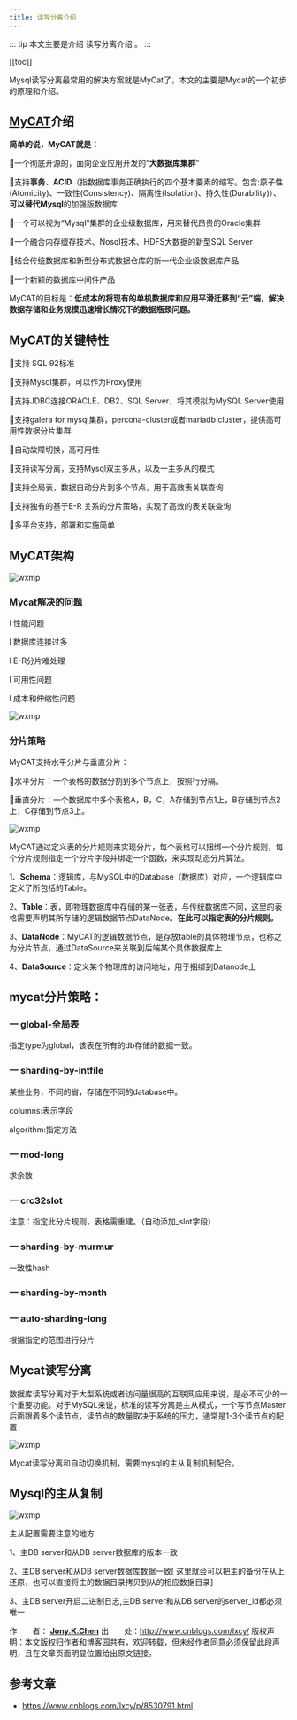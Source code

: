 ```yaml
---
title: 读写分离介绍
---
```


::: tip
本文主要是介绍 读写分离介绍 。
:::

[[toc]]

Mysql读写分离最常用的解决方案就是MyCat了，本文的主要是Mycat的一个初步的原理和介绍。

## [MyCAT](http://www.mycat.io/)介绍

**简单的说，MyCAT就是：**

一个彻底开源的，面向企业应用开发的“**大数据库集群**”

支持**事务**、**ACID**（指数据库事务正确执行的四个基本要素的缩写。包含:原子性(Atomicity)、一致性(Consistency)、隔离性(Isolation)、持久性(Durability)）、**可以替代Mysql**的加强版数据库

一个可以视为“Mysql”集群的企业级数据库，用来替代昂贵的Oracle集群

一个融合内存缓存技术、Nosql技术、HDFS大数据的新型SQL Server

结合传统数据库和新型分布式数据仓库的新一代企业级数据库产品

一个新颖的数据库中间件产品

 

MyCAT的目标是：**低成本的将现有的单机数据库和应用平滑迁移到“云”端，解决数据存储和业务规模迅速增长情况下的数据瓶颈问题。**

 

## MyCAT的关键特性

支持 SQL 92标准

支持Mysql集群，可以作为Proxy使用

支持JDBC连接ORACLE、DB2、SQL Server，将其模拟为MySQL Server使用

支持galera for mysql集群，percona-cluster或者mariadb cluster，提供高可用性数据分片集群

自动故障切换，高可用性

支持读写分离，支持Mysql双主多从，以及一主多从的模式

支持全局表，数据自动分片到多个节点，用于高效表关联查询

支持独有的基于E-R 关系的分片策略，实现了高效的表关联查询

多平台支持，部署和实施简单

 

## MyCAT架构

<img class= "zoom-custom-imgs" :src="$withBase('/assets/img/db/mysqlopt2/mycat-1.png')" alt="wxmp">

###  Mycat解决的问题

l 性能问题

l 数据库连接过多

l E-R分片难处理

l 可用性问题

l 成本和伸缩性问题

<img class= "zoom-custom-imgs" :src="$withBase('/assets/img/db/mysqlopt2/mycat-2.png')" alt="wxmp">

###  分片策略

MyCAT支持水平分片与垂直分片：

水平分片：一个表格的数据分割到多个节点上，按照行分隔。

垂直分片：一个数据库中多个表格A，B，C，A存储到节点1上，B存储到节点2上，C存储到节点3上。

<img class= "zoom-custom-imgs" :src="$withBase('/assets/img/db/mysqlopt2/mycat-3.png')" alt="wxmp">

MyCAT通过定义表的分片规则来实现分片，每个表格可以捆绑一个分片规则，每个分片规则指定一个分片字段并绑定一个函数，来实现动态分片算法。

 

1、**Schema**：逻辑库，与MySQL中的Database（数据库）对应，一个逻辑库中定义了所包括的Table。

2、**Table**：表，即物理数据库中存储的某一张表，与传统数据库不同，这里的表格需要声明其所存储的逻辑数据节点DataNode。**在此可以指定表的分片规则。**

3、**DataNode**：MyCAT的逻辑数据节点，是存放table的具体物理节点，也称之为分片节点，通过DataSource来关联到后端某个具体数据库上

4、**DataSource**：定义某个物理库的访问地址，用于捆绑到Datanode上

 

## mycat分片策略：

### 一 global-全局表

指定type为global，该表在所有的db存储的数据一致。

### 一 sharding-by-intfile

某些业务，不同的省，存储在不同的database中。

columns:表示字段

algorithm:指定方法

### 一 mod-long

求余数

### 一 crc32slot

注意：指定此分片规则，表格需重建。（自动添加_slot字段）

### 一 sharding-by-murmur

一致性hash

### 一 sharding-by-month

### 一 auto-sharding-long

根据指定的范围进行分片

 

## Mycat读写分离

数据库读写分离对于大型系统或者访问量很高的互联网应用来说，是必不可少的一个重要功能。对于MySQL来说，标准的读写分离是主从模式，一个写节点Master后面跟着多个读节点，读节点的数量取决于系统的压力，通常是1-3个读节点的配置

<img class= "zoom-custom-imgs" :src="$withBase('/assets/img/db/mysqlopt2/mycat-4.png')" alt="wxmp">

Mycat读写分离和自动切换机制，需要mysql的主从复制机制配合。

##  Mysql的主从复制

<img class= "zoom-custom-imgs" :src="$withBase('/assets/img/db/mysqlopt2/mycat-5.png')" alt="wxmp">

主从配置需要注意的地方

1、主DB server和从DB server数据库的版本一致

2、主DB server和从DB server数据库数据一致[ 这里就会可以把主的备份在从上还原，也可以直接将主的数据目录拷贝到从的相应数据目录]

3、主DB server开启二进制日志,主DB server和从DB server的server_id都必须唯一

作　　者： **[Jony.K.Chen](http://www.cnblogs.com/lxcy/)**
出　　处：http://www.cnblogs.com/lxcy/
版权声明：本文版权归作者和博客园共有，欢迎转载，但未经作者同意必须保留此段声明，且在文章页面明显位置给出原文链接。


## 参考文章
* https://www.cnblogs.com/lxcy/p/8530791.html